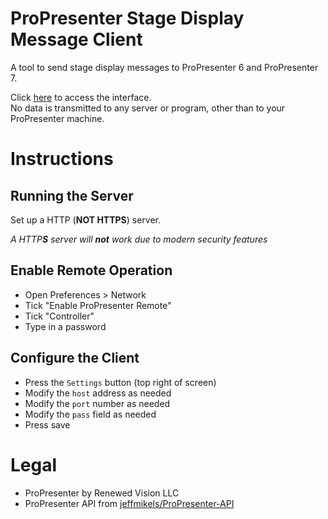 # ProPresenter Stage Display Message Client

A tool to send stage display messages to ProPresenter 6 and ProPresenter 7.  

Click [here](http://pp6sdm.apps.navhaxs.au.eu.org/) to access the interface.  
No data is transmitted to any server or program, other than to your ProPresenter machine.

# Instructions

## Running the Server

Set up a HTTP (**NOT HTTPS**) server.  

_A HTTP**S** server will **not** work due to modern security features_

## Enable Remote Operation

* Open Preferences > Network
* Tick "Enable ProPresenter Remote"
* Tick "Controller"
* Type in a password

## Configure the Client

* Press the `Settings` button (top right of screen)
* Modify the `host` address as needed
* Modify the `port` number as needed
* Modify the `pass` field as needed
* Press save

# Legal

* ProPresenter by Renewed Vision LLC
* ProPresenter API from [jeffmikels/ProPresenter-API](https://github.com/jeffmikels/ProPresenter-API/)
